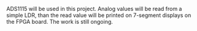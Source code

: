 ADS1115 will be used in this project. Analog values will be read from a simple LDR, than the read value will be printed on 7-segment displays on the FPGA board. The work is still ongoing.
